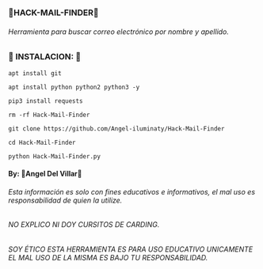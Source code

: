### 🔮HACK-MAIL-FINDER🔮

###### Herramienta  para buscar correo electrónico por nombre y apellido.

### 🔮 INSTALACION: 🔮

```
apt install git

apt install python python2 python3 -y

pip3 install requests

rm -rf Hack-Mail-Finder

git clone https://github.com/Angel-iluminaty/Hack-Mail-Finder

cd Hack-Mail-Finder

python Hack-Mail-Finder.py

```

#### By: 🔮Angel Del Villar🔮


###### Esta información es solo con fines educativos e informativos, el mal uso es responsabilidad de quien la utilize.


######  NO EXPLICO NI DOY CURSITOS DE CARDING.

###### SOY ÉTICO ESTA HERRAMIENTA  ES PARA USO EDUCATIVO UNICAMENTE EL MAL USO DE LA MISMA ES BAJO TU RESPONSABILIDAD.


